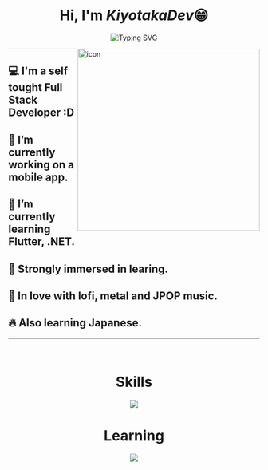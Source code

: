 <!-- **KiyotakaDev/KiyotakaDev** is a ✨ _special_ ✨ repository because its `README.md` (this file) appears on your GitHub profile. -->

<div align="center">
  <h1 aligh="center">Hi, I'm <b><i>KiyotakaDev</i></b>😁</h1>
  <!-- Typing SVG by DenverCoder1 - https://github.com/DenverCoder1/readme-typing-svg -->
  <p align="center">
    <a href="https://git.io/typing-svg"><img src="https://readme-typing-svg.demolab.com?font=Rubik&weight=600&size=38&duration=3500&pause=500&color=EC1699&center=true&vCenter=true&random=false&width=435&lines=Full+Stack+Developer;Learning+lover;%E3%81%8D%E3%82%88%E3%81%9F%E3%81%8B+%7C+%E3%81%8D%E3%82%88%E3%81%9F%E3%82%8D" alt="Typing SVG" /></a>
  </p>
</div>


<img align="right" width="365" src="https://i.pinimg.com/564x/46/8a/99/468a9954de2ac7efd2c5edb612f477a0.jpg" alt="icon"/>
<hr>

<!-- ```
  💻 I'm a self tought Full Stack Developer :D 
  🔭 I’m currently working on a mobile app. 
  🌱 I’m currently learning Flutter, .NET. 
  🧠 Strongly immersed in learing.
  💖 In love with lofi, metal and JPOP music. 
  🔥 Also learning Japanese. 
``` -->

## 💻 I'm a self tought Full Stack Developer :D 
## 🔭 I’m currently working on a mobile app. 
## 🌱 I’m currently learning Flutter, .NET. 
## 🧠 Strongly immersed in learing.
## 💖 In love with lofi, metal and JPOP music. 
## 🔥 Also learning Japanese. 

<hr>

<br/>

<!-- Tech icons -->
<div align="center">
  <!-- Skills icons -->
  <h1>Skills</h1>
  <p align="center">
    <a href="https://skillicons.dev">
      <img src="https://skillicons.dev/icons?i=html,css,javascript,react,tailwind,threejs,nodejs,express,mongodb,postgres,git,github,vscode&perline=7">
    </a>
  </p>

  <h1>Learning</h1>
  <!-- Learning icons-->
  <p align="center">
    <a href="https://skillicons.dev">
      <img src="https://skillicons.dev/icons?i=dart,flutter,cs,dotnet,firebase,unity,py,prisma&perline=7">
    </a>
  </p>
</div>
